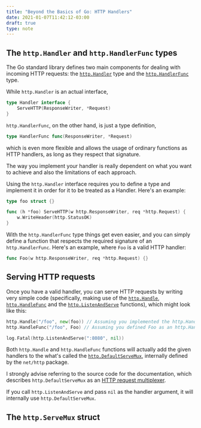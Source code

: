 ```yaml
---
title: "Beyond the Basics of Go: HTTP Handlers"
date: 2021-01-07T11:42:12-03:00
draft: true
type: note
---
```


## The `http.Handler` and `http.HandlerFunc` types

The Go standard library defines two main components for dealing with incoming HTTP requests: the [`http.Handler`](https://golang.org/pkg/net/http/#Handler) type and the [`http.HandlerFunc`](https://golang.org/pkg/net/http/#HandlerFunc) type. 

While `http.Handler` is an actual interface,

```go
type Handler interface {
	ServeHTTP(ResponseWriter, *Request)
}
```

 `http.HandlerFunc`, on the other hand, is just a type definition,

```go
type HandlerFunc func(ResponseWriter, *Request)
```

which is even more flexible and allows the usage of ordinary functions as  HTTP handlers, as long as they respect that signature. 

The way you implement your handler is really dependent on what you want to achieve and also the limitations of each approach. 

Using the `http.Handler` interface requires you to define a type and implement it in order for it to be treated as a Handler. Here's an example:

```go
type foo struct {}

func (h *foo) ServeHTTP(w http.ResponseWriter, req *http.Request) {
    w.WriteHeader(http.StatusOK)
}
```

With the `http.HandlerFunc` type things get even easier, and you can simply define a function that respects the required signature of an `http.HandlerFunc`. Here's an example, where `Foo` is a valid HTTP handler:

```go
func Foo(w http.ResponseWriter, req *http.Request) {}
```

## Serving HTTP requests

Once you have a valid handler, you can serve HTTP requests by writing very simple code (specifically, making use of the [`http.Handle`](https://golang.org/pkg/net/http/#Handle), [`http.HandleFunc`](https://golang.org/pkg/net/http/#HandleFunc) and the [`http.ListenAndServe`](https://golang.org/pkg/net/http/#ListenAndServe) functions), which might look like this:

```go
http.Handle("/foo", new(foo)) // Assuming you implemented the http.Handler interface
http.HandleFunc("/foo", Foo) // Assuming you defined Foo as an http.HandlerFunc

log.Fatal(http.ListenAndServe(":8080", nil))
```

Both `http.Handle` and `http.HandleFunc` functions will actually add the given handlers to the what's called the [`http.DefaultServeMux`](https://golang.org/src/net/http/server.go?s=97511:97566#L2238), internally defined by the `net/http` package. 

I strongly advise referring to the source code for the documentation, which describes `http.DefaultServeMux` as an [HTTP request multiplexer](https://golang.org/src/net/http/server.go?s=97511:97566#L2187).

If you call `http.ListenAndServe` and pass `nil` as the handler argument, it will internally use `http.DefaultServeMux`. 

## The `http.ServeMux` struct







